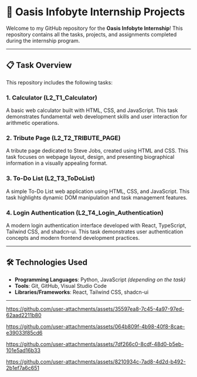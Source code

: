 # 🌟 Oasis Infobyte Internship Projects

Welcome to my GitHub repository for the **Oasis Infobyte Internship**! This repository contains all the tasks, projects, and assignments completed during the internship program.

---

## 📋 Task Overview

This repository includes the following tasks:

### 1. Calculator (L2_T1_Calculator)
A basic web calculator built with HTML, CSS, and JavaScript. This task demonstrates fundamental web development skills and user interaction for arithmetic operations.

### 2. Tribute Page (L2_T2_TRIBUTE_PAGE)
A tribute page dedicated to Steve Jobs, created using HTML and CSS. This task focuses on webpage layout, design, and presenting biographical information in a visually appealing format.

### 3. To-Do List (L2_T3_ToDoList)
A simple To-Do List web application using HTML, CSS, and JavaScript. This task highlights dynamic DOM manipulation and task management features.

### 4. Login Authentication (L2_T4_Login_Authentication)
A modern login authentication interface developed with React, TypeScript, Tailwind CSS, and shadcn-ui. This task demonstrates user authentication concepts and modern frontend development practices.

---

## 🛠️ Technologies Used

- **Programming Languages**: Python, JavaScript *(depending on the task)*
- **Tools**: Git, GitHub, Visual Studio Code
- **Libraries/Frameworks**: React, Tailwind CSS, shadcn-ui

---
https://github.com/user-attachments/assets/35597ea8-7c45-4a97-97ed-62aad2211b80

https://github.com/user-attachments/assets/064b809f-4b98-40f8-8cae-e39033f85cd6

https://github.com/user-attachments/assets/7df266c0-8cdf-48d0-b5eb-101e5ad16b33

https://github.com/user-attachments/assets/8210934c-7ad8-4d2d-b492-2b1ef7a6c651
